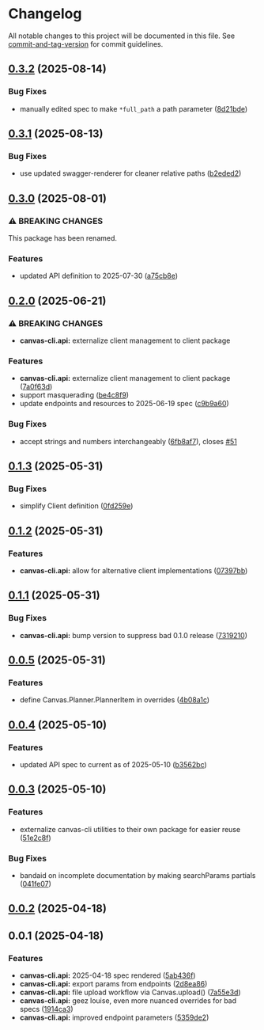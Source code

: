 # Changelog

All notable changes to this project will be documented in this file. See [commit-and-tag-version](https://github.com/absolute-version/commit-and-tag-version) for commit guidelines.

## [0.3.2](https://github.com/groton-school/canvas-cli/compare/api/0.3.1...api/0.3.2) (2025-08-14)


### Bug Fixes

* manually edited spec to make `*full_path` a path parameter ([8d21bde](https://github.com/groton-school/canvas-cli/commit/8d21bde17928492ee7c37cf222d1fc1ce5fe21f9))

## [0.3.1](https://github.com/groton-school/canvas-cli/compare/api/0.3.0...api/0.3.1) (2025-08-13)


### Bug Fixes

* use updated swagger-renderer for cleaner relative paths ([b2eded2](https://github.com/groton-school/canvas-cli/commit/b2eded21170633d7914376deda3312a17248e7b9))

## [0.3.0](https://github.com/groton-school/canvas-cli/compare/api/0.2.0...api/0.3.0) (2025-08-01)

### ⚠ BREAKING CHANGES

This package has been renamed.

### Features

- updated API definition to 2025-07-30 ([a75cb8e](https://github.com/groton-school/canvas-cli/commit/a75cb8ea1c0887d968a6657a119cac570faccb98))

## [0.2.0](https://github.com/groton-school/canvas-cli/compare/api/0.1.3...api/0.2.0) (2025-06-21)

### ⚠ BREAKING CHANGES

- **canvas-cli.api:** externalize client management to client package

### Features

- **canvas-cli.api:** externalize client management to client package ([7a0f63d](https://github.com/groton-school/canvas-cli/commit/7a0f63da0cb86fb0c998c50d2c89bdb73359e87a))
- support masquerading ([be4c8f9](https://github.com/groton-school/canvas-cli/commit/be4c8f9ceaf9d0e98ee6d56c16bae0f8463f7e36))
- update endpoints and resources to 2025-06-19 spec ([c9b9a60](https://github.com/groton-school/canvas-cli/commit/c9b9a604304f0dd93e5fbe5bf4630c46a884eec2))

### Bug Fixes

- accept strings and numbers interchangeably ([6fb8af7](https://github.com/groton-school/canvas-cli/commit/6fb8af754e7d0e540bb2ad783d8ed763ac71a908)), closes [#51](https://github.com/groton-school/canvas-cli/issues/51)

## [0.1.3](https://github.com/groton-school/canvas-cli/compare/api/0.1.2...api/0.1.3) (2025-05-31)

### Bug Fixes

- simplify Client definition ([0fd259e](https://github.com/groton-school/canvas-cli/commit/0fd259e9325bce1f28b4ac936c77a6d732c66b7e))

## [0.1.2](https://github.com/groton-school/canvas-cli/compare/api/0.1.1...api/0.1.2) (2025-05-31)

### Features

- **canvas-cli.api:** allow for alternative client implementations ([07397bb](https://github.com/groton-school/canvas-cli/commit/07397bb15103341a5280de192e42ddeeef9c8cc8))

## [0.1.1](https://github.com/groton-school/canvas-cli/compare/api/0.0.5...api/0.1.1) (2025-05-31)

### Bug Fixes

- **canvas-cli.api:** bump version to suppress bad 0.1.0 release ([7319210](https://github.com/groton-school/canvas-cli/commit/7319210bd25c9aafac522579d8bc77deb1d5370f))

## [0.0.5](https://github.com/groton-school/canvas-cli/compare/api/0.0.4...api/0.0.5) (2025-05-31)

### Features

- define Canvas.Planner.PlannerItem in overrides ([4b08a1c](https://github.com/groton-school/canvas-cli/commit/4b08a1c3d2b97a897ef04ac81b490ace0aac2719))

## [0.0.4](https://github.com/groton-school/canvas-cli/compare/api/0.0.3...api/0.0.4) (2025-05-10)

### Features

- updated API spec to current as of 2025-05-10 ([b3562bc](https://github.com/groton-school/canvas-cli/commit/b3562bcad7fe4ce6e02c153852d8bfc82e4ce060))

## [0.0.3](https://github.com/groton-school/canvas-cli/compare/api/0.0.2...api/0.0.3) (2025-05-10)

### Features

- externalize canvas-cli utilities to their own package for easier reuse ([51e2c8f](https://github.com/groton-school/canvas-cli/commit/51e2c8fb06d6235a53f8b3d1b5a167a99b9db659))

### Bug Fixes

- bandaid on incomplete documentation by making searchParams partials ([041fe07](https://github.com/groton-school/canvas-cli/commit/041fe07755aa1008e072bb1939ae08543c6ef4c8))

## [0.0.2](https://github.com/groton-school/canvas-cli/compare/api/0.0.1...api/0.0.2) (2025-04-18)

## 0.0.1 (2025-04-18)

### Features

- **canvas-cli.api:** 2025-04-18 spec rendered ([5ab436f](https://github.com/groton-school/canvas-cli/commit/5ab436fbf26b845941f43858714349a6e3a164f0))
- **canvas-cli.api:** export params from endpoints ([2d8ea86](https://github.com/groton-school/canvas-cli/commit/2d8ea865fa198522fc6c278ecc9af2aa94be96e6))
- **canvas-cli.api:** file upload workflow via Canvas.upload() ([7a55e3d](https://github.com/groton-school/canvas-cli/commit/7a55e3d02c401b980515e8139181040204a6878e))
- **canvas-cli.api:** geez louise, even more nuanced overrides for bad specs ([1914ca3](https://github.com/groton-school/canvas-cli/commit/1914ca3267fc35447f316790ad5ffbc48be59c70))
- **canvas-cli.api:** improved endpoint parameters ([5359de2](https://github.com/groton-school/canvas-cli/commit/5359de2408118ce1d37ff5d4f337822af2b26a7b))
